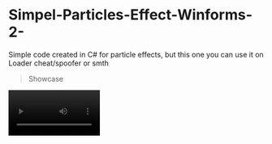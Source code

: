 # Simpel-Particles-Effect-Winforms-2-
Simple code created in C# for particle effects, but this one you can use it on Loader cheat/spoofer or smth

> Showcase </br>
<video src='showcase.mp4' width=180/>
